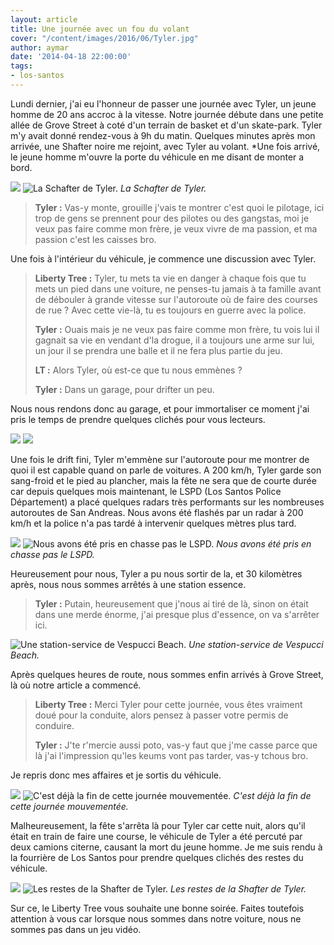 ```yaml
---
layout: article
title: Une journée avec un fou du volant
cover: "/content/images/2016/06/Tyler.jpg"
author: aymar
date: '2014-04-18 22:00:00'
tags:
- los-santos
---
```


Lundi dernier, j'ai eu l'honneur de passer une journée avec Tyler, un jeune homme de 20 ans accroc à la vitesse. Notre journée débute dans une petite allée de Grove Street à coté d'un terrain de basket et d'un skate-park. Tyler m'y avait donné rendez-vous à 9h du matin. Quelques minutes après mon arrivée, une Shafter noire me rejoint, avec Tyler au volant. \*Une fois arrivé, le jeune homme m'ouvre la porte du véhicule en me disant de monter a bord.

![](/content/images/2016/06/Sheafter.jpg)
![La Schafter de Tyler.](/content/images/2016/06/Sheafter%201.jpg)
_La Schafter de Tyler._

> **Tyler :** Vas-y monte, grouille j'vais te montrer c'est quoi le pilotage, ici trop de gens se prennent pour des pilotes ou des gangstas, moi je veux pas faire comme mon frère, je veux vivre de ma passion, et ma passion c'est les caisses bro.

Une fois à l'intérieur du véhicule, je commence une discussion avec Tyler.

> **Liberty Tree :** Tyler, tu mets ta vie en danger à chaque fois que tu mets un pied dans une voiture, ne penses-tu jamais à ta famille avant de débouler à grande vitesse sur l'autoroute où de faire des courses de rue ? Avec cette vie-là, tu es toujours en guerre avec la police.
> 
> **Tyler :** Ouais mais je ne veux pas faire comme mon frère, tu vois lui il gagnait sa vie en vendant d'la drogue, il a toujours une arme sur lui, un jour il se prendra une balle et il ne fera plus partie du jeu.
> 
> **LT :** Alors Tyler, où est-ce que tu nous emmènes ?
> 
> **Tyler :** Dans un garage, pour drifter un peu.

Nous nous rendons donc au garage, et pour immortaliser ce moment j'ai pris le temps de prendre quelques clichés pour vous lecteurs.

![](/content/images/2016/06/pp.jpg)
![](/content/images/2016/06/a.jpg)

Une fois le drift fini, Tyler m'emmène sur l'autoroute pour me montrer de quoi il est capable quand on parle de voitures. A 200 km/h, Tyler garde son sang-froid et le pied au plancher, mais la fête ne sera que de courte durée car depuis quelques mois maintenant, le LSPD (Los Santos Police Département) a placé quelques radars très performants sur les nombreuses autoroutes de San Andreas. Nous avons été flashés par un radar à 200 km/h et la police n'a pas tardé à intervenir quelques mètres plus tard.

![](/content/images/2016/06/iu.jpg)
![Nous avons été pris en chasse pas le LSPD.](/content/images/2016/06/cd.jpg)
_Nous avons été pris en chasse pas le LSPD._

Heureusement pour nous, Tyler a pu nous sortir de la, et 30 kilomètres après, nous nous sommes arrêtés à une station essence.

> **Tyler :** Putain, heureusement que j'nous ai tiré de là, sinon on était dans une merde énorme, j'ai presque plus d'essence, on va s'arrêter ici.

![Une station-service de Vespucci Beach.](/content/images/2016/06/Me%20nigga.jpg)
_Une station-service de Vespucci Beach._

Après quelques heures de route, nous sommes enfin arrivés à Grove Street, là où notre article a commencé.

> **Liberty Tree :** Merci Tyler pour cette journée, vous êtes vraiment doué pour la conduite, alors pensez à passer votre permis de conduire.
> 
> **Tyler :** J'te r'mercie aussi poto, vas-y faut que j'me casse parce que là j'ai l'impression qu'les keums vont pas tarder, vas-y tchous bro.

Je repris donc mes affaires et je sortis du véhicule.

![](/content/images/2016/06/0_0_189.jpg)
![C'est déjà la fin de cette journée mouvementée.](/content/images/2016/06/0_0%20%281%29_12.jpg)
_C'est déjà la fin de cette journée mouvementée._

Malheureusement, la fête s'arrêta là pour Tyler car cette nuit, alors qu'il était en train de faire une course, le véhicule de Tyler a été percuté par deux camions citerne, causant la mort du jeune homme. Je me suis rendu à la fourrière de Los Santos pour prendre quelques clichés des restes du véhicule.

![](/content/images/2016/06/0_0%20%283%29_10.jpg)
![Les restes de la Shafter de Tyler.](/content/images/2016/06/0_0%20%282%29_10.jpg)
_Les restes de la Shafter de Tyler._

Sur ce, le Liberty Tree vous souhaite une bonne soirée. Faites toutefois attention à vous car lorsque nous sommes dans notre voiture, nous ne sommes pas dans un jeu vidéo.

<!--kg-card-end: markdown-->
